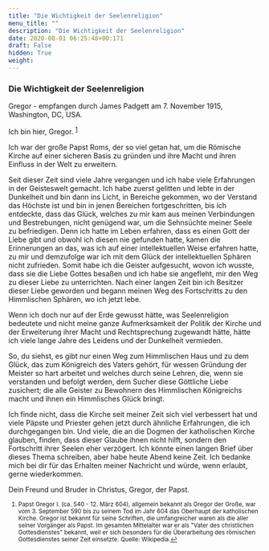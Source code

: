 ```yaml
---
title: "Die Wichtigkeit der Seelenreligion"
menu_title: ""
description: "Die Wichtigkeit der Seelenreligion"
date: 2020-08-01 06:25:48+00:171
draft: False
hidden: True
weight:
---
```

### Die Wichtigkeit der Seelenreligion

Gregor - empfangen durch James Padgett am 7. November 1915, Washington, DC, USA.

Ich bin hier, Gregor. <sup id="a1">[1](#f1)</sup>

Ich war der große Papst Roms, der so viel getan hat, um die Römische Kirche auf einer sicheren Basis zu gründen und ihre Macht und ihren Einfluss in der Welt zu erweitern.

Seit dieser Zeit sind viele Jahre vergangen und ich habe viele Erfahrungen in der Geisteswelt gemacht. Ich habe zuerst gelitten und lebte in der Dunkelheit und bin dann ins Licht, in Bereiche gekommen, wo der Verstand das Höchste ist und bin in jenen Bereichen fortgeschritten, bis ich entdeckte, dass das Glück, welches zu mir kam aus meinen Verbindungen und Bestrebungen, nicht genügend war, um die Sehnsüchte meiner Seele zu befriedigen. Denn ich hatte im Leben erfahren, dass es einen Gott der Liebe gibt und obwohl ich diesen nie gefunden hatte, kamen die Erinnerungen an das, was ich auf einer intellektuellen Weise erfahren hatte, zu mir und demzufolge war ich mit dem Glück der intellektuellen Sphären nicht zufrieden. Somit habe ich die Geister aufgesucht, wovon ich wusste, dass sie die Liebe Gottes besaßen und ich habe sie angefleht, mir den Weg zu dieser Liebe zu unterrichten. Nach einer langen Zeit bin ich Besitzer dieser Liebe geworden und begann meinen Weg des Fortschritts zu den Himmlischen Sphären, wo ich jetzt lebe.

Wenn ich doch nur auf der Erde gewusst hätte, was Seelenreligion bedeutete und nicht meine ganze Aufmerksamkeit der Politik der Kirche und der Erweiterung ihrer Macht und Rechtsprechung zugewandt hätte, hätte ich viele lange Jahre des Leidens und der Dunkelheit vermieden.

So, du siehst, es gibt nur einen Weg zum Himmlischen Haus und zu dem Glück, das zum Königreich des Vaters gehört, für wessen Gründung der Meister so hart arbeitet und welches durch seine Lehren, die, wenn sie verstanden und befolgt werden, dem Sucher diese Göttliche Liebe zusichert; die alle Geister zu Bewohnern des Himmlischen Königreichs macht und ihnen ein Himmlisches Glück bringt.

Ich finde nicht, dass die Kirche seit meiner Zeit sich viel verbessert hat und viele Päpste und Priester gehen jetzt durch ähnliche Erfahrungen, die ich durchgegangen bin. Und viele, die an die Dogmen der katholischen Kirche glauben, finden, dass dieser Glaube ihnen nicht hilft, sondern den Fortschritt ihrer Seelen eher verzögert. Ich könnte einen langen Brief über dieses Thema schreiben, aber habe heute Abend keine Zeit. Ich bedanke mich bei dir für das Erhalten meiner Nachricht und würde, wenn erlaubt, gerne wiederkommen.  

Dein Freund und Bruder in Christus, Gregor, der Papst.
<small>

1. <large id="f1"> Papst Gregor I. (ca. 540 - 12. März 604), allgemein bekannt als Gregor der Große, war vom 3. September 590 bis zu seinem Tod im Jahr 604 das Oberhaupt der katholischen Kirche. Gregor ist bekannt für seine Schriften, die umfangreicher waren als die aller seiner Vorgänger als Papst. Im gesamten Mittelalter war er als "Vater des christlichen Gottesdienstes" bekannt, weil er sich besonders für die Überarbeitung des römischen Gottesdienstes seiner Zeit einsetzte. Quelle: Wikipedia.[↩](#a1)
